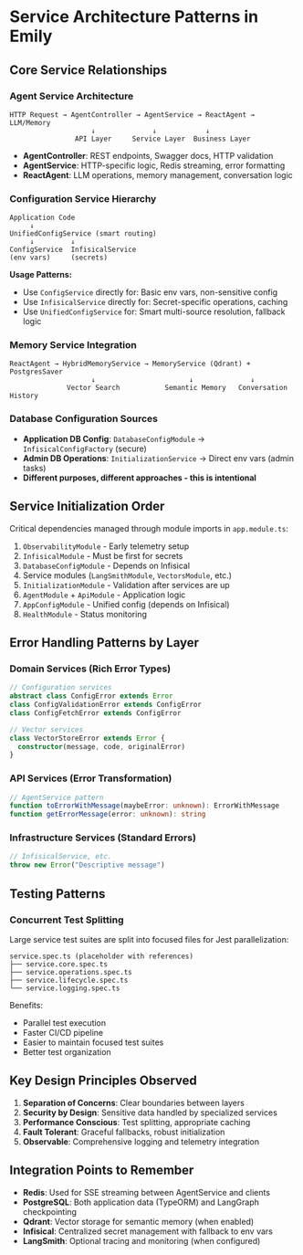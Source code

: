 # Service Architecture Patterns in Emily

## Core Service Relationships

### Agent Service Architecture
```
HTTP Request → AgentController → AgentService → ReactAgent → LLM/Memory
                    ↓              ↓            ↓
                API Layer     Service Layer  Business Layer
```

- **AgentController**: REST endpoints, Swagger docs, HTTP validation
- **AgentService**: HTTP-specific logic, Redis streaming, error formatting  
- **ReactAgent**: LLM operations, memory management, conversation logic

### Configuration Service Hierarchy
```
Application Code
     ↓
UnifiedConfigService (smart routing)
     ↓         ↓
ConfigService  InfisicalService
(env vars)     (secrets)
```

**Usage Patterns:**
- Use `ConfigService` directly for: Basic env vars, non-sensitive config
- Use `InfisicalService` directly for: Secret-specific operations, caching
- Use `UnifiedConfigService` for: Smart multi-source resolution, fallback logic

### Memory Service Integration
```
ReactAgent → HybridMemoryService → MemoryService (Qdrant) + PostgresSaver
                    ↓                       ↓              ↓
              Vector Search           Semantic Memory   Conversation History
```

### Database Configuration Sources
- **Application DB Config**: `DatabaseConfigModule` → `InfisicalConfigFactory` (secure)
- **Admin DB Operations**: `InitializationService` → Direct env vars (admin tasks)
- **Different purposes, different approaches - this is intentional**

## Service Initialization Order

Critical dependencies managed through module imports in `app.module.ts`:

1. `ObservabilityModule` - Early telemetry setup
2. `InfisicalModule` - Must be first for secrets
3. `DatabaseConfigModule` - Depends on Infisical
4. Service modules (`LangSmithModule`, `VectorsModule`, etc.)
5. `InitializationModule` - Validation after services are up
6. `AgentModule` + `ApiModule` - Application logic
7. `AppConfigModule` - Unified config (depends on Infisical)
8. `HealthModule` - Status monitoring

## Error Handling Patterns by Layer

### Domain Services (Rich Error Types)
```typescript
// Configuration services
abstract class ConfigError extends Error
class ConfigValidationError extends ConfigError  
class ConfigFetchError extends ConfigError

// Vector services  
class VectorStoreError extends Error {
  constructor(message, code, originalError)
}
```

### API Services (Error Transformation)
```typescript
// AgentService pattern
function toErrorWithMessage(maybeError: unknown): ErrorWithMessage
function getErrorMessage(error: unknown): string
```

### Infrastructure Services (Standard Errors)
```typescript
// InfisicalService, etc.
throw new Error("Descriptive message")
```

## Testing Patterns

### Concurrent Test Splitting
Large service test suites are split into focused files for Jest parallelization:
```
service.spec.ts (placeholder with references)
├── service.core.spec.ts
├── service.operations.spec.ts  
├── service.lifecycle.spec.ts
└── service.logging.spec.ts
```

Benefits:
- Parallel test execution
- Faster CI/CD pipeline
- Easier to maintain focused test suites
- Better test organization

## Key Design Principles Observed

1. **Separation of Concerns**: Clear boundaries between layers
2. **Security by Design**: Sensitive data handled by specialized services
3. **Performance Conscious**: Test splitting, appropriate caching
4. **Fault Tolerant**: Graceful fallbacks, robust initialization
5. **Observable**: Comprehensive logging and telemetry integration

## Integration Points to Remember

- **Redis**: Used for SSE streaming between AgentService and clients
- **PostgreSQL**: Both application data (TypeORM) and LangGraph checkpointing
- **Qdrant**: Vector storage for semantic memory (when enabled)
- **Infisical**: Centralized secret management with fallback to env vars
- **LangSmith**: Optional tracing and monitoring (when configured)